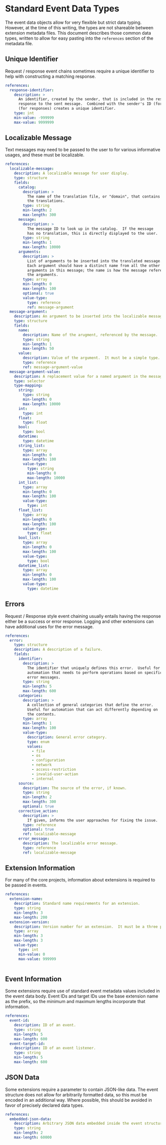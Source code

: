 # Standard Event Data Types

The event data objects allow for very flexible but strict data typing.  However, at the time of this writing, the types are not shareable between extension metadata files.  This document describes those common data types, written to allow for easy pasting into the `references` section of the metadata file.


## Unique Identifier

Request / response event chains sometimes require a unique identifier to help with constructing a matching response.

```yaml
references:
  response-identifier:
    description: >
      An identifier, created by the sender, that is included in the response so the sender matches the
      response to the sent message.  Combined with the sender's ID (for requests) or target's ID
      (for responses) creates a unique identifier.
    type: int
    min-value: -999999
    max-value: 9999999
```


## Localizable Message

Text messages may need to be passed to the user to for various informative usages, and these must be localizable.

```yaml
references:
  localizable-message:
    description: A localizable message for user display.
    type: structure
    fields:
      catalog:
        description: >
          The name of the translation file, or "domain", that contains
          the translations.
        type: string
        min-length: 2
        max-length: 300
      message:
        description: >
          The message ID to look up in the catalog.  If the message
          has no translation, this is directly displayed to the user.
        type: string
        min-length: 1
        max-length: 10000
      arguments:
        description: >
          List of arguments to be inserted into the translated message.
          Each argument should have a distinct name from all the other
          arguments in this message; the name is how the message references
          the arguments.
        type: array
        min-length: 0
        max-length: 100
        optional: true
        value-type:
          type: reference
          ref: message-argument
  message-argument:
    description: An argument to be inserted into the localizable message.
    type: structure
    fields:
      name:
        description: Name of the arugment, referenced by the message.
        type: string
        min-length: 1
        max-length: 50
      value:
        description: Value of the argument.  It must be a simple type.
        type: reference
        ref: message-argument-value
  message-argument-value:
    description: A replacement value for a named argument in the message.
    type: selector
    type-mapping:
      string:
        type: string
        min-length: 0
        max-length: 10000
      int:
        type: int
      float:
        type: float
      bool:
        type: bool
      datetime:
        type: datetime
      string_list:
        type: array
        min-length: 0
        max-length: 100
        value-type:
          type: string
          min-length: 0
          max-length: 10000
      int_list:
        type: array
        min-length: 0
        max-length: 100
        value-type:
          type: int
      float_list:
        type: array
        min-length: 0
        max-length: 100
        value-type:
          type: float
      bool_list:
        type: array
        min-length: 0
        max-length: 100
        value-type:
          type: bool
      datetime_list:
        type: array
        min-length: 0
        max-length: 100
        value-type:
          type: datetime
  ```


## Errors

Request / Response style event chaining usually entails having the response either be a success or error response.  Logging and other extensions can have additional uses for the error message.

```yaml
references:
  error:
    type: structure
    description: A description of a failure.
    fields:
      identifier:
        description: >
          The identifier that uniquely defines this error.  Useful for
          automation that needs to perform operations based on specific
          error messages.
        type: string
        min-length: 5
        max-length: 600
      categories:
        description: >
          A collection of general categories that define the error.
          Useful for automation that can act differently depending on
          the contents.
        type: array
        min-length: 1
        max-length: 100
        value-type:
          description: General error category.
          type: enum
          values:
            - file
            - os
            - configuration
            - network
            - access-restriction
            - invalid-user-action
            - internal
      source:
        description: The source of the error, if known.
        type: string
        min-length: 2
        max-length: 300
        optional: true
      corrective_action:
        description: >
          If given, informs the user approaches for fixing the issue.
        type: reference
        optional: true
        ref: localizable-message
      error_message:
        description: The localizable error message.
        type: reference
        ref: localizable-message
```


## Extension Information

For many of the core projects, information about extensions is required to be passed in events.

```yaml
references:
  extension-name:
    description: Standard name requirements for an extension.
    type: string
    min-length: 3
    max-length: 200
  extension-version:
    description: Version number for an extension.  It must be a three part number.
    type: array
    min-length: 3
    max-length: 3
    value-type:
      type: int
      min-value: 0
      max-value: 999999
  
```


## Event Information

Some extensions require use of standard event metadata values included in the event data body.  Event IDs and target IDs use the base extension name as the prefix, so the minimum and maximum lengths incorporate that information.

```yaml
references:
  event-id:
    description: ID of an event.
    type: string
    min-length: 5
    max-length: 600
  event-target-id:
    description: ID of an event listener.
    type: string
    min-length: 5
    max-length: 600
```


## JSON Data

Some extensions require a parameter to contain JSON-like data.  The event structure does not allow for arbitrarily formatted data, so this must be encoded in an additional way.  Where possible, this should be avoided in favor of precisely declared data types.

```yaml
references:
  embedded-json-data:
    description: Arbitrary JSON data embedded inside the event structure.
    type: string
    min-length: 2
    max-length: 60000
```
